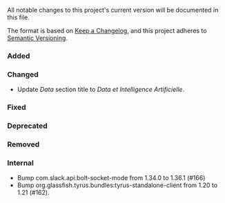 All notable changes to this project's current version will be documented in this file.

The format is based on [Keep a Changelog](https://keepachangelog.com/en/1.0.0/), and this project adheres
to [Semantic Versioning](https://semver.org/spec/v2.0.0.html).

### Added

### Changed

- Update _Data_ section title to _Data et Intelligence Artificielle_.

### Fixed

### Deprecated

### Removed

### Internal

- Bump com.slack.api:bolt-socket-mode from 1.34.0 to 1.36.1 (#166)
- Bump org.glassfish.tyrus.bundles:tyrus-standalone-client from 1.20 to 1.21 (#162).
